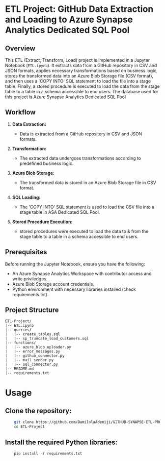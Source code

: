 # ETL Project: GitHub Data Extraction and Loading to Azure Synapse Analytics Dedicated SQL Pool

## Overview

This ETL (Extract, Transform, Load) project is implemented in a Jupyter Notebook (`ETL.ipynb`). It extracts data from a GitHub repository in CSV and JSON formats, applies necessary transformations based on business logic, stores the transformed data into an Azure Blob Storage file (CSV format), and then uses a 'COPY INTO' SQL statement to load the file into a stage table. Finally, a stored procedure is executed to load the data from the stage table to a table in a schema accessible to end users. The database used for this project is Azure Synapse Analytics Dedicated SQL Pool

## Workflow

1. **Data Extraction:**
    - Data is extracted from a GitHub repository in CSV and JSON formats.

2. **Transformation:**
    - The extracted data undergoes transformations according to predefined business logic.

3. **Azure Blob Storage:**
    - The transformed data is stored in an Azure Blob Storage file in CSV format.

4. **SQL Loading:**
    - The 'COPY INTO' SQL statement is used to load the CSV file into a stage table in ASA Dedicated SQL Pool.

5. **Stored Procedure Execution:**
    - stored procedures were executed to load the data to & from the stage table to a table in a schema accessible to end users.

## Prerequisites

Before running the Jupyter Notebook, ensure you have the following:

- An Azure Synapse Analytics Workspace with contributor access and write priviledges.
- Azure Blob Storage account credentials.
- Python environment with necessary libraries installed (check requirements.txt).

## Project Structure

```plaintext
ETL-Project/
|-- ETL.ipynb
|-- queries/
|   |-- create_tables.sql
|   |-- sp_truncate_load_customers.sql
|-- functions/
|   |-- azure_blob_uploader.py
|   |-- error_messages.py
|   |-- github_connector.py
|   |-- mail_sender.py
|   |-- sql_connector.py
|-- README.md
|-- requirements.txt
```

# Usage
## Clone the repository:
```bash
    git clone https://github.com/DamilolaAdeniji/GITHUB-SYNAPSE-ETL-PROJECT.git
    cd ETL-Project
```

## Install the required Python libraries:
``` python
    pip install -r requirements.txt
```